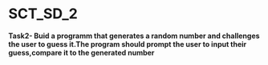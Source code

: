 # SCT_SD_2
**Task2-
Buid a programm that generates a random number and challenges the user to guess it.The program should prompt the user to input their guess,compare it to the generated number**
